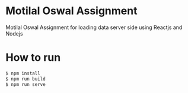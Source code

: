 # Motilal Oswal Assignment
Motilal Oswal Assignment for loading data server side using Reactjs and Nodejs

# How to run
```sh
$ npm install
$ npm run build
$ npm run serve
```
